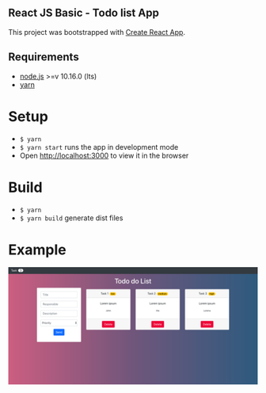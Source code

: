 ## React JS Basic - Todo list App

This project was bootstrapped with [Create React App](https://github.com/facebook/create-react-app).

## Requirements

* [node.js](https://nodejs.org) >=v 10.16.0 (lts)
* [yarn](http://yarnpkg.com)

# Setup

- `$ yarn`
- `$ yarn start` runs the app in development mode
- Open [http://localhost:3000](http://localhost:3000) to view it in the browser

# Build

- `$ yarn`
- `$ yarn build` generate dist files

# Example

![](public/todo.png)
